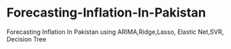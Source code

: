 # Forecasting-Inflation-In-Pakistan
Forecasting Inflation In Pakistan using ARIMA,Ridge,Lasso, Elastic Net,SVR, Decision Tree
